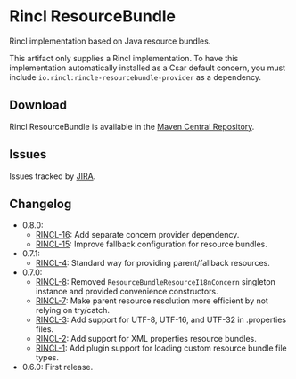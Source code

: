 # Rincl ResourceBundle

Rincl implementation based on Java resource bundles.

This artifact only supplies a Rincl implementation. To have this implementation automatically installed as a Csar default concern, you must include `io.rincl:rincle-resourcebundle-provider` as a dependency.

## Download

Rincl ResourceBundle is available in the [Maven Central Repository](https://search.maven.org/#search%7Cga%7C1%7Cg%3A%22io.rincl%22%20AND%20a%3A%22rincl-resourcebundle%22).

## Issues

Issues tracked by [JIRA](https://globalmentor.atlassian.net/projects/RINCL).

## Changelog

- 0.8.0:
	* [RINCL-16](https://globalmentor.atlassian.net/browse/RINCL-16): Add separate concern provider dependency.
	* [RINCL-15](https://globalmentor.atlassian.net/browse/RINCL-15): Improve fallback configuration for resource bundles.
- 0.7.1:
	* [RINCL-4](https://globalmentor.atlassian.net/browse/RINCL-4): Standard way for providing parent/fallback resources.
- 0.7.0:
	* [RINCL-8](https://globalmentor.atlassian.net/browse/RINCL-8): Removed `ResourceBundleResourceI18nConcern` singleton instance and provided convenience constructors.
	* [RINCL-7](https://globalmentor.atlassian.net/browse/RINCL-7): Make parent resource resolution more efficient by not relying on try/catch.
	* [RINCL-3](https://globalmentor.atlassian.net/browse/RINCL-3): Add support for UTF-8, UTF-16, and UTF-32 in .properties files.
	* [RINCL-2](https://globalmentor.atlassian.net/browse/RINCL-2): Add support for XML properties resource bundles.
	* [RINCL-1](https://globalmentor.atlassian.net/browse/RINCL-1): Add plugin support for loading custom resource bundle file types.
- 0.6.0: First release.

